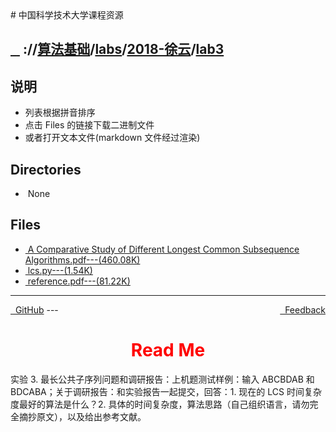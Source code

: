
<head>
    <meta http-equiv="content-type" content="text/html; charset=utf-8">
    <link rel="stylesheet" href="https://use.fontawesome.com/releases/v5.8.1/css/all.css" integrity="sha384-50oBUHEmvpQ+1lW4y57PTFmhCaXp0ML5d60M1M7uH2+nqUivzIebhndOJK28anvf" crossorigin="anonymous">
    <title> 中国科学技术大学课程资源</title>
</head>
# 中国科学技术大学课程资源

<div>
  <h2>
    <a href="../index.html">&nbsp;&nbsp;<i class="fas fa-backward"></i>&nbsp;</a>
    :/<a href="../../../../index.html"><i class="fas fa-home"></i></a>/<a href="../../../index.html">算法基础</a>/<a href="../../index.html">labs</a>/<a href="../index.html">2018-徐云</a>/<a href="index.html">lab3</a>
  </h2>
</div>

## 说明
- 列表根据拼音排序
- 点击 Files 的链接下载二进制文件
- 或者打开文本文件(markdown 文件经过渲染)

<h2> Directories &nbsp; <a href="https://download-directory.github.io/?url=https://github.com/USTC-Resource/USTC-Course/tree/master/算法基础/labs/2018-徐云/lab3" style="color:red;text-decoration:underline;" target="_black"><i class="fas fa-download"></i></a></h2>

<ul><li><i class="fas fa-meh"></i>&nbsp;None</li></ul>

## Files
<ul><li><a href="https://raw.githubusercontent.com/USTC-Resource/USTC-Course/master/算法基础/labs/2018-徐云/lab3/A Comparative Study of Different Longest  Common Subsequence Algorithms.pdf"><i class="fas fa-file-pdf"></i>&nbsp;A Comparative Study of Different Longest  Common Subsequence Algorithms.pdf---(460.08K)</a></li>
<li><a href="https://raw.githubusercontent.com/USTC-Resource/USTC-Course/master/算法基础/labs/2018-徐云/lab3/lcs.py"><i class="fas fa-file-code"></i>&nbsp;lcs.py---(1.54K)</a></li>
<li><a href="https://raw.githubusercontent.com/USTC-Resource/USTC-Course/master/算法基础/labs/2018-徐云/lab3/reference.pdf"><i class="fas fa-file-pdf"></i>&nbsp;reference.pdf---(81.22K)</a></li></ul>

---
<div style="text-decration:underline;display:inline">
  <a href="https://github.com/USTC-Resource/USTC-Course.git" target="_blank" rel="external"><i class="fab fa-github"></i>&nbsp; GitHub</a>
  <a href="mailto:&#122;huheqin1@gmail.com?subject=反馈与建议" style="float:right" target="_blank" rel="external"><i class="fas fa-envelope"></i>&nbsp; Feedback</a>
</div>
---

<h1 style="color:red;text-align:center;">Read Me</h1>
<p>实验 3. 最长公共子序列问题和调研报告：上机题测试样例：输入 ABCBDAB 和 BDCABA；关于调研报告：和实验报告一起提交，回答：1. 现在的 LCS 时间复杂度最好的算法是什么？2. 具体的时间复杂度，算法思路（自己组织语言，请勿完全摘抄原文），以及给出参考文献。</p>
